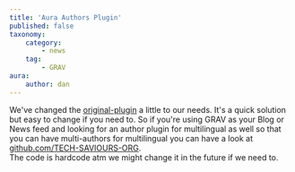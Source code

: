 ```yaml
---
title: 'Aura Authors Plugin'
published: false
taxonomy:
    category:
        - news
    tag:
        - GRAV
aura:
    author: dan
---
```


We've changed the [original-plugin](https://github.com/matt-j-m/grav-plugin-aura-authors) a little to our needs. It's a quick solution but easy to change if you need to. So if you're using GRAV as your Blog or News feed and looking for an author plugin for multilingual as well so that you can have multi-authors for multilingual you can have a look at [github.com/TECH-SAVIOURS-ORG](https://github.com/TECH-SAVIOURS-ORG/grav-plugin-aura-authors).  
The code is hardcode atm we might change it in the future if we need to. 
